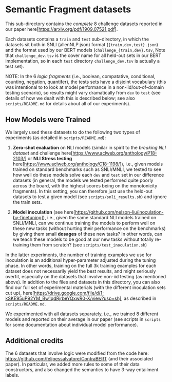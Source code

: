 Semantic Fragment datasets
================================

This sub-directory contains the *complete* 8 challenge datasets reported in our paper here[https://arxiv.org/pdf/1909.07521.pdf].

Each datasets contains a `train` and `test` sub-directory, in which the datasets sit both in SNLI (allenNLP json) format (`{train,dev,test}.json`) and the format used by our BERT models (`challenge_{train,dev}.tsv`, Note that `challenge_dev.tsv` is the cover name for all held-out sets in our BERT implementation, so in each `test` directory `challenge_dev.tsv` is actually a test set).

NOTE: In the 6 *logic fragments* (i.e., boolean, compatative, conditional, counting, negation, quantifer), the tests sets have a disjoint vocabulary (this was intentional to to look at model performance in a non-iid/out-of-domain testing scenario), so results might vary dramatically from `dev` to `test` (see details of how we dealt with this is described below; see also `scripts/README.md` for details about all of our experiments). 

How Models were Trained
-----------------------

We largely used these datasets to do the following two types of experiments (as detailed in `scripts/README.md`):

1. **Zero-shot evaluation** on NLI models (similar in spirit to the *breaking NLI dataset* and challenge here[https://www.aclweb.org/anthology/P18-2103/] or **NLI Stress testing** here[https://www.aclweb.org/anthology/C18-1198/]), i.e., given models trained on standard benchmarks such as SNLI/MNLI, we tested to see how well do these models solve each `dev` and `test` set in our difference datasets (in general, the models we tested performed quite poorly across the board, with the highest scores being on the monotonicity fragments). In this setting, you can therefore just use the held-out datasets to test a given model (see `scripts/snli_results.sh`) and ignore the train sets.  

2. **Model inoculation** (see here[https://github.com/nelson-liu/inoculation-by-finetuning]), i.e., given the same standard NLI models trained on SNLI/MNLI, can we continue training the models to perform well on these new tasks (without hurting their performance on the benchmarks) by giving them small **dosages** of these new tasks? In other words, can we teach these models to be good at our new tasks without totally re-training them from scratch? (see `scripts/test_inoculation.sh`)

In the latter experiments, the number of training examples we use for inoculation is an additional hyper-parameter adjusted during the tuning phase. In other words, training on the full 3k training examples for each dataset does not necessarily yield the best results, and might seriously overfit, especially on the datasets that involve non-iid testing (as mentioned above). In addition to the files and datasets in this directory, you can also find our full set of experimental materials (with the different inoculation sets cut up), here[https://drive.google.com/file/d/1-kSKE95uP92YM_Bw1qdRjrbeYQxwR0-X/view?usp=sh], as described in `scripts/README.md`.

We experimented with all datasets separately, i.e., we trained 8 different models and reported on their average in our paper (see scripts in `scripts` for some documentation about individual model performance).

Additional credits
-----------------------

The 6 datasets that involve logic were modified from the code here: https://github.com/felipessalvatore/ContraBERT (and their associated paper). In particular, we added more rules to some of their data constructors, and also changed the semantics to have 3-way entailment labels.

